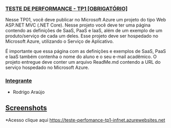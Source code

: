### [TESTE DE PERFORMANCE - TP1 [OBRIGATÓRIO]]()

Nesse TP01, você deve publicar no Microsoft Azure um projeto do tipo Web ASP.NET MVC (.NET Core).
Nesse projeto você deve ter uma página contendo as definições de SaaS, PaaS e IaaS, 
além de um exemplo de um produto/serviço de cada um deles.
Esse projeto deve ser hospedado no Microsoft Azure, utilizando o Serviço de Aplicativo.

É importante que essa página com as definições e exemplos de SaaS, PaaS e IaaS 
também contenha o nome do aluno e o seu e-mail acadêmico.
O projeto entregue deve conter um arquivo ReadMe.md contendo a URL do serviço hospedado no Microsoft Azure.

### [Integrante]()
* Rodrigo Araújo

## [Screenshots]()

*Acesso clique aqui https://teste-perfomance-tp1-infnet.azurewebsites.net
